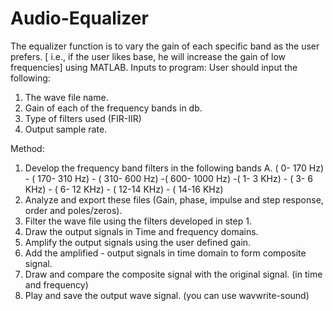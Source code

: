 # Audio-Equalizer
The equalizer function is to vary the gain of each specific band as the user prefers. [ i.e., if the user likes base, he will increase the gain of low frequencies] using MATLAB.
Inputs to program:
User should input the following:
1) The wave file name.
2) Gain of each of the frequency bands in db.
3) Type of filters used (FIR-IIR)
4) Output sample rate.

Method:
1) Develop the frequency band filters in the following bands
A. ( 0- 170 Hz) - ( 170- 310 Hz) - ( 310- 600 Hz) -( 600- 1000 Hz) -( 1- 3 KHz) - ( 3- 6 KHz) - ( 6- 12
KHz) - ( 12-14 KHz) - ( 14-16 KHz)
2) Analyze and export these files (Gain, phase, impulse and step response, order and poles/zeros).
3) Filter the wave file using the filters developed in step 1.
4) Draw the output signals in Time and frequency domains.
5) Amplify the output signals using the user defined gain.
6) Add the amplified - output signals in time domain to form composite signal.
7) Draw and compare the composite signal with the original signal. (in time and frequency)
8) Play and save the output wave signal. (you can use wavwrite-sound)
